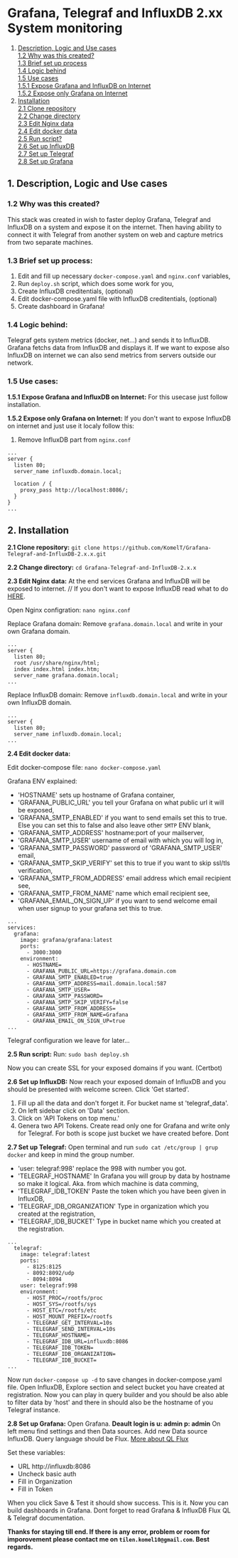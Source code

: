 # Grafana, Telegraf and InfluxDB 2.xx System monitoring

1. [Description, Logic and Use cases](#desc)</br>
   [1.2 Why was this created?](#why)</br>
   [1.3 Brief set up process](#brief)</br>
   [1.4 Logic behind](#logic)</br>
   [1.5 Use cases](#cases)</br>
   [1.5.1 Expose Grafana and InfluxDB on Internet](#e-all)</br>
   [1.5.2 Expose only Grafana on Internet](#only-grafana)</br>
2. [Installation](#install)</br>
   [2.1 Clone repository](#clone)</br>
   [2.2 Change directory](#dir)</br>
   [2.3 Edit Nginx data](#nginx)</br>
   [2.4 Edit docker data](#docker)</br>
   [2.5 Run script?](#script)</br>
   [2.6 Set up InfluxDB](#influx)</br>
   [2.7 Set up Telegraf](#telegraf)</br>
   [2.8 Set up Grafana](#grafana)</br>

## 1. Description, Logic and Use cases <a id="desc"></a>

### 1.2 Why was this created? <a id="why"></a>

This stack was created in wish to faster deploy Grafana, Telegraf and InfluxDB on a system and expose it on the internet. Then having ability to connect it with Telegraf from another system on web and capture metrics from two separate machines.

### 1.3 Brief set up process: <a id="brief"></a>

1. Edit and fill up necessary `docker-compose.yaml` and `nginx.conf` variables,
2. Run `deploy.sh` script, which does some work for you,
3. Create InfluxDB creditentials, (optional)
4. Edit docker-compose.yaml file with InfluxDB creditentials, (optional)
5. Create dashboard in Grafana!

### 1.4 Logic behind: <a id="logic"></a>

Telegraf gets system metrics (docker, net...) and sends it to InfluxDB.
Grafana fetchs data from InfluxDB and displays it.
If we want to expose also InfluxDB on internet we can also send metrics from servers outside our network.

### 1.5 Use cases: <a id="cases"></a>

**1.5.1 Expose Grafana and InfluxDB on Internet:** <a id="e-all"></a>
For this usecase just follow installation.

**1.5.2 Expose only Grafana on Internet:** <a id="only-grafana"></a>
If you don't want to expose InfluxDB on internet and just use it localy follow this:

1. Remove InfluxDB part from `nginx.conf`

```
...
server {
  listen 80;
  server_name influxdb.domain.local;

  location / {
    proxy_pass http://localhost:8086/;
  }
}
...
```

## 2. Installation <a id="install"></a>

**2.1 Clone repository:** <a id="clone"></a>
`git clone https://github.com/KomelT/Grafana-Telegraf-and-InfluxDB-2.x.x.git`

**2.2 Change directory:** <a id="dir"></a>
`cd Grafana-Telegraf-and-InfluxDB-2.x.x`

**2.3 Edit Nginx data:** <a id="nginx"></a>
At the end services Grafana and InfluxDB will be exposed to internet. // If you don't want to expose InfluxDB read what to do [HERE](#only-grafana).

Open Nginx configration:
`nano nginx.conf`

Replace Grafana domain:
Remove `grafana.domain.local` and write in your own Grafana domain.

```
...
server {
  listen 80;
  root /usr/share/nginx/html;
  index index.html index.htm;
  server_name grafana.domain.local;
...
```

Replace InfluxDB domain:
Remove `influxdb.domain.local` and write in your own InfluxDB domain.

```
...
server {
  listen 80;
  server_name influxdb.domain.local;
...
```

**2.4 Edit docker data:** <a id="docker"></a>

Edit docker-compose file:
`nano docker-compose.yaml`

Grafana ENV explained:

- 'HOSTNAME' sets up hostname of Grafana container,
- 'GRAFANA_PUBLIC_URL' you tell your Grafana on what public url it will be exposed,
- 'GRAFANA_SMTP_ENABLED' if you want to send emails set this to true. Else you can set this to false and also leave other `SMTP` ENV blank,
- 'GRAFANA_SMTP_ADDRESS' hostname:port of your mailserver,
- 'GRAFANA_SMTP_USER' username of email with which you will log in,
- 'GRAFANA_SMTP_PASSWORD' password of 'GRAFANA_SMTP_USER' email,
- 'GRAFANA_SMTP_SKIP_VERIFY' set this to true if you want to skip ssl/tls verification,
- 'GRAFANA_SMTP_FROM_ADDRESS' email address which email recipient see,
- 'GRAFANA_SMTP_FROM_NAME' name which email recipient see,
- 'GRAFANA_EMAIL_ON_SIGN_UP' if you want to send welcome email when user signup to your grafana set this to true.

```
...
services:
  grafana:
    image: grafana/grafana:latest
    ports:
      - 3000:3000
    environment:
      - HOSTNAME=
      - GRAFANA_PUBLIC_URL=https://grafana.domain.com
      - GRAFANA_SMTP_ENABLED=true
      - GRAFANA_SMTP_ADDRESS=mail.domain.local:587
      - GRAFANA_SMTP_USER=
      - GRAFANA_SMTP_PASSWORD=
      - GRAFANA_SMTP_SKIP_VERIFY=false
      - GRAFANA_SMTP_FROM_ADDRESS=
      - GRAFANA_SMTP_FROM_NAME=Grafana
      - GRAFANA_EMAIL_ON_SIGN_UP=true
...
```

Telegraf configuration we leave for later...

**2.5 Run script:** <a id="script"></a>
Run:
`sudo bash deploy.sh`

Now you can create SSL for your exposed domains if you want. (Certbot)

**2.6 Set up InfluxDB:** <a id="inlux"></a>
Now reach your exposed domain of InfluxDB and you should be presented with welcome screen.
Click 'Get started'.

1. Fill up all the data and don't forget it. For bucket name st 'telegraf_data'.
2. On left sidebar click on 'Data' section.
3. Click on 'API Tokens on top menu.'
4. Genera two API Tokens. Create read only one for Grafana and write only for Telegraf. For both is scope just bucket we have created before. Dont

**2.7 Set up Telegraf:** <a id="telegraf"></a>
Open terminal and run `sudo cat /etc/group | grup docker` and keep in mind the group number.

- 'user: telegraf:998' replace the 998 with number you got.
- 'TELEGRAF_HOSTNAME' In Grafana you will group by data by hostname so make it logical. Aka. from which machine is data comming,
- 'TELEGRAF_IDB_TOKEN' Paste the token which you have been given in InfluxDB,
- 'TELEGRAF_IDB_ORGANIZATION' Type in organization which you created at the registration,
- 'TELEGRAF_IDB_BUCKET' Type in bucket name which you created at the registration.

```
...
  telegraf:
    image: telegraf:latest
    ports:
      - 8125:8125
      - 8092:8092/udp
      - 8094:8094
    user: telegraf:998
    environment:
      - HOST_PROC=/rootfs/proc
      - HOST_SYS=/rootfs/sys
      - HOST_ETC=/rootfs/etc
      - HOST_MOUNT_PREFIX=/rootfs
      - TELEGRAF_GET_INTERVAL=10s
      - TELEGRAF_SEND_INTERVAL=10s
      - TELEGRAF_HOSTNAME=
      - TELEGRAF_IDB_URL=influxdb:8086
      - TELEGRAF_IDB_TOKEN=
      - TELEGRAF_IDB_ORGANIZATION=
      - TELEGRAF_IDB_BUCKET=
...
```

Now run `docker-compose up -d` to save changes in docker-compose.yaml file. Open InfluxDB, Explore section and select bucket you have created at registration. Now you can play in query builder and you should be also able to filter data by 'host' and there in should also be the hostname of you Telegraf instance.

**2.8 Set up Grafana:** <a id="grafana"></a>
Open Grafana.
**Deault login is u: admin p: admin**
On left menu find settings and then Data sources.
Add new Data source InfluxDB.
Query language should be Flux. [More about QL Flux](https://docs.influxdata.com/flux/)

Set these variables:

- URL http://influxdb:8086
- Uncheck basic auth
- Fill in Organization
- Fill in Token

When you click Save & Test it should show success.
This is it. Now you can build dashboards in Grafana.
Dont forget to read Grafana & InfluxDB Flux QL & Telegraf documentation.

**Thanks for staying till end. If there is any error, problem or room for imporovement please contact me on `tilen.komel10@gmail.com`. Best regards.**
